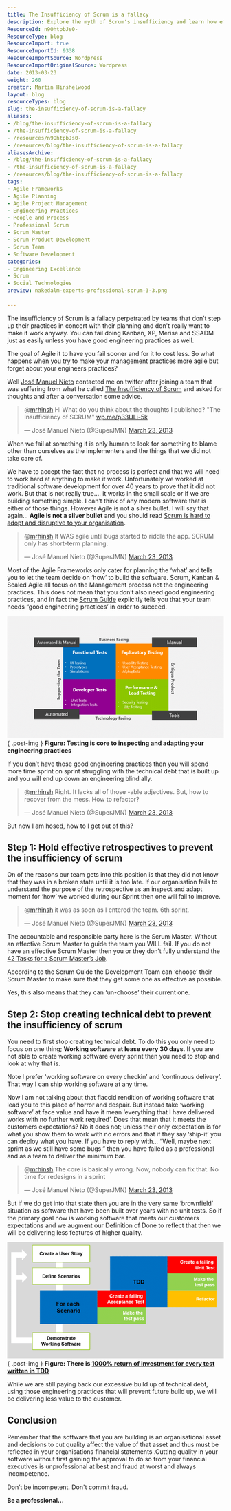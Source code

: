 ```yaml
---
title: The Insufficiency of Scrum is a fallacy
description: Explore the myth of Scrum's insufficiency and learn how effective engineering practices can enhance Agile success. Elevate your team's performance today!
ResourceId: n9OhtpbJs0-
ResourceType: blog
ResourceImport: true
ResourceImportId: 9338
ResourceImportSource: Wordpress
ResourceImportOriginalSource: Wordpress
date: 2013-03-23
weight: 260
creator: Martin Hinshelwood
layout: blog
resourceTypes: blog
slug: the-insufficiency-of-scrum-is-a-fallacy
aliases:
- /blog/the-insufficiency-of-scrum-is-a-fallacy
- /the-insufficiency-of-scrum-is-a-fallacy
- /resources/n9OhtpbJs0-
- /resources/blog/the-insufficiency-of-scrum-is-a-fallacy
aliasesArchive:
- /blog/the-insufficiency-of-scrum-is-a-fallacy
- /the-insufficiency-of-scrum-is-a-fallacy
- /resources/blog/the-insufficiency-of-scrum-is-a-fallacy
tags:
- Agile Frameworks
- Agile Planning
- Agile Project Management
- Engineering Practices
- People and Process
- Professional Scrum
- Scrum Master
- Scrum Product Development
- Scrum Team
- Software Development
categories:
- Engineering Excellence
- Scrum
- Social Technologies
preview: nakedalm-experts-professional-scrum-3-3.png

---
```

The insufficiency of Scrum is a fallacy perpetrated by teams that don’t step up their practices in concert with their planning and don't really want to make it work anyway. You can fail doing Kanban, XP, Merise and SSADM just as easily unless you have good engineering practices as well.

The goal of Agile it to have you fail sooner and for it to cost less. So what happens when you try to make your management practices more agile but forget about your engineers practices?

Well [José Manuel Nieto](http://aventuraspuntonet.wordpress.com/) contacted me on twitter after joining a team that was suffering from what he called [The Insufficiency of Scrum](http://aventuraspuntonet.wordpress.com/2013/03/16/the-insufficiency-of-scrum/) and asked for thoughts and after a conversation some advice.

<blockquote class="twitter-tweet"><p>@<a href="https://twitter.com/mrhinsh" target="_blank">mrhinsh</a> Hi What do you think about the thoughts I published? "The Insufficiency of SCRUM" <a title="http://wp.me/p33ULi-5k" href="http://t.co/piKoVTO9YM" target="_blank">wp.me/p33ULi-5k</a></p><p>— José Manuel Nieto (@SuperJMN) <a href="https://twitter.com/SuperJMN/status/315446020039397378" target="_blank">March 23, 2013</a></p></blockquote>

When we fail at something it is only human to look for something to blame other than ourselves as the implementers and the things that we did not take care of.

We have to accept the fact that no process is perfect and that we will need to work hard at anything to make it work. Unfortunately we worked at traditional software development for over 40 years to prove that it did not work. But that is not really true…. it works in the small scale or if we are building something simple. I can’t think of any modern software that is either of those things. However Agile is not a silver bullet. I will say that again… **Agile is not a silver bullet** and you should read [Scrum is hard to adopt and disruptive to your organisation](http://blog.hinshelwood.com/scrum-is-hard-to-adopt-and-disruptive-to-your-organisation/ "http://blog.hinshelwood.com/scrum-is-hard-to-adopt-and-disruptive-to-your-organisation/").

<blockquote class="twitter-tweet"><p>@<a href="https://twitter.com/mrhinsh" target="_blank">mrhinsh</a> It WAS agile until bugs started to riddle the app. SCRUM only has short-term planning.</p><p>— José Manuel Nieto (@SuperJMN) <a href="https://twitter.com/SuperJMN/status/315513979948642304" target="_blank">March 23, 2013</a></p></blockquote>

Most of the Agile Frameworks only cater for planning the ‘what’ and tells you to let the team decide on ‘how’ to build the software. Scrum, Kanban & Scaled Agile all focus on the Management process not the engineering practices. This does not mean that you don’t also need good engineering practices, and in fact the [Scrum Guide](http://www.scrum.org/Scrum-Guides) explicitly tells you that your team needs “good engineering practices’ in order to succeed.

![image](images/image46-1-1.png "image")  
{ .post-img }
**Figure: Testing is core to inspecting and adapting your engineering practices**

If you don’t have those good engineering practices then you will spend more time sprint on sprint struggling with the technical debt that is built up and you will end up down an engineering blind ally.

<blockquote class="twitter-tweet"><p>@<a href="https://twitter.com/mrhinsh" target="_blank">mrhinsh</a> Right. It lacks all of those -able adjectives. But, how to recover from the mess. How to refactor?</p><p>— José Manuel Nieto (@SuperJMN) <a href="https://twitter.com/SuperJMN/status/315532905977876481" target="_blank">March 23, 2013</a></p></blockquote>

But now I am hosed, how to I get out of this?

## Step 1: Hold effective retrospectives to prevent the insufficiency of scrum

On of the reasons our team gets into this position is that they did not know that they was in a broken state until it is too late. If our organisation fails to understand the purpose of the retrospective as an inspect and adapt moment for ‘how’ we worked during our Sprint then one will fail to improve.

<blockquote class="twitter-tweet"><p>@<a href="https://twitter.com/mrhinsh" target="_blank">mrhinsh</a> it was as soon as I entered the team. 6th sprint.</p><p>— José Manuel Nieto (@SuperJMN) <a href="https://twitter.com/SuperJMN/status/315532343857266688" target="_blank">March 23, 2013</a></p></blockquote>

The accountable and responsible party here is the Scrum Master. Without an effective Scrum Master to guide the team you WILL fail. If you do not have an effective Scrum Master then you or they don’t fully understand the [42 Tasks for a Scrum Master’s Job](http://agiletrail.com/2011/11/14/42-tasks-for-a-scrum-masters-job/ "42 Tasks for a Scrum Master’s Job").

According to the Scrum Guide the Development Team can ‘choose’ their Scrum Master to make sure that they get some one as effective as possible.

Yes, this also means that they can ‘un-choose’ their current one.

## Step 2: Stop creating technical debt to prevent the insufficiency of scrum

You need to first stop creating technical debt. To do this you only need to focus on one thing; **Working software at lease every 30 days**. If you are not able to create working software every sprint then you need to stop and look at why that is.

Note I prefer ‘working software on every checkin’ and ‘continuous delivery’. That way I can ship working software at any time.

Now I am not talking about that flaccid rendition of working software that lead you to this place of horror and despair. But instead take ‘working software’ at face value and have it mean ‘everything that I have delivered works with no further work required’. Does that mean that it meets the customers expectations? No it does not; unless their only expectation is for what you show them to work with no errors and that if they say ‘ship-it’ you can deploy what you have. If you have to reply with… “Well, maybe next sprint as we still have some bugs.” then you have failed as a professional and as a team to deliver the minimum bar.

<blockquote class="twitter-tweet"><p>@<a href="https://twitter.com/mrhinsh">mrhinsh</a> The core is basically wrong. Now, nobody can fix that. No time for redesigns in a sprint</p><p>— José Manuel Nieto (@SuperJMN) <a href="https://twitter.com/SuperJMN/status/315519701960777729">March 23, 2013</a></p></blockquote>

But if we do get into that state then you are in the very same ‘brownfield’ situation as software that have been built over years with no unit tests. So if the primary goal now is working software that meets our customers expectations and we augment our Definition of Done to reflect that then we will be delivering less features of higher quality.

![image](images/image47-2-2.png "image")  
{ .post-img }
**Figure: There is [1000% return of investment for every test written in TDD](https://www.sugarsync.com/pf/D057810_69933305_087616)**

While we are still paying back our excessive build up of technical debt, using those engineering practices that will prevent future build up, we will be delivering less value to the customer.

## Conclusion

Remember that the software that you are building is an organisational asset and decisions to cut quality affect the value of that asset and thus must be reflected in your organisations financial statements .Cutting quality in your software without first gaining the approval to do so from your financial executives is unprofessional at best and fraud at worst and always incompetence.

Don’t be incompetent. Don't commit fraud.

**Be a professional…**
